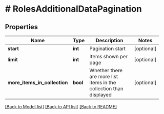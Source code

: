 # # RolesAdditionalDataPagination

## Properties

Name | Type | Description | Notes
------------ | ------------- | ------------- | -------------
**start** | **int** | Pagination start | [optional]
**limit** | **int** | Items shown per page | [optional]
**more_items_in_collection** | **bool** | Whether there are more list items in the collection than displayed | [optional]

[[Back to Model list]](../../README.md#models) [[Back to API list]](../../README.md#endpoints) [[Back to README]](../../README.md)
